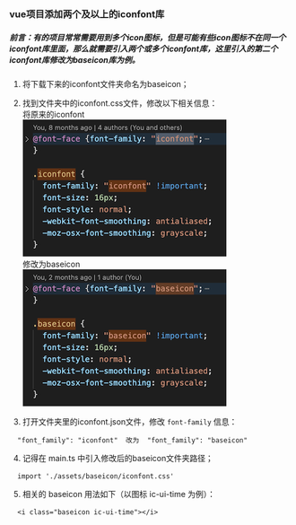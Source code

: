### vue项目添加两个及以上的iconfont库

##### 前言：有的项目常常需要用到多个icon图标，但是可能有些icon图标不在同一个iconfont库里面，那么就需要引入两个或多个iconfont库，这里引入的第二个iconfont库修改为baseicon库为例。

1. 将下载下来的iconfont文件夹命名为baseicon；

2. 找到文件夹中的iconfont.css文件，修改以下相关信息：  
将原来的iconfont  
![iconfont](/blogs/images/iconfont.png)  
修改为baseicon  
![baseicon](/blogs/images/baseicon.png)  

3. 打开文件夹里的iconfont.json文件，修改 `font-family` 信息：
```
  "font_family": "iconfont"  改为  "font_family": "baseicon"
```

4. 记得在 main.ts 中引入修改后的baseicon文件夹路径；
```
  import './assets/baseicon/iconfont.css'
```

5. 相关的 baseicon 用法如下（以图标 ic-ui-time 为例）：
```
  <i class="baseicon ic-ui-time"></i>
```
